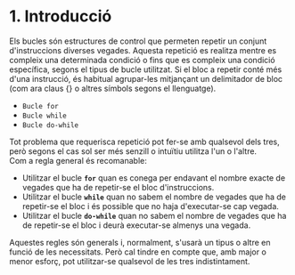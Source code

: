 # 1. Introducció

Els bucles són estructures de control que permeten repetir un conjunt d'instruccions diverses vegades. Aquesta repetició es realitza mentre es compleix una determinada condició o fins que es compleix una condició específica, segons el tipus de bucle utilitzat. Si el bloc a repetir conté més d'una instrucció, és habitual agrupar-les mitjançant un delimitador de bloc (com ara claus {} o altres símbols segons el llenguatge).

- `Bucle for`
- `Bucle while`
- `Bucle do-while`

Tot problema que requerisca repetició pot fer-se amb qualsevol dels tres, però segons el cas sol ser més senzill o intuïtiu utilitza l'un o l'altre.  
Com a regla general és recomanable:

- Utilitzar el bucle **`for`** quan es conega per endavant el nombre exacte de vegades que ha de repetir-se el bloc d'instruccions.
- Utilitzar el bucle **`while`** quan no sabem el nombre de vegades que ha de repetir-se el bloc i és possible que no haja d'executar-se cap vegada.
- Utilitzar el bucle **`do-while`** quan no sabem el nombre de vegades que ha de repetir-se el bloc i deurà executar-se almenys una vegada.

Aquestes regles són generals i, normalment, s'usarà un tipus o altre en funció de les necessitats. Però cal tindre en compte que, amb major o menor esforç, pot utilitzar-se qualsevol de les tres indistintament.
